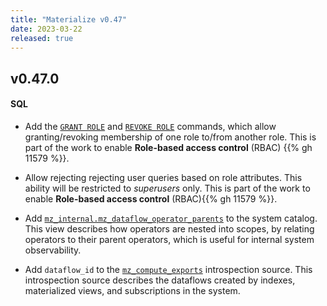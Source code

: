 ```yaml
---
title: "Materialize v0.47"
date: 2023-03-22
released: true
---
```


## v0.47.0

#### SQL

* Add the [`GRANT ROLE`](/sql/grant-role) and [`REVOKE ROLE`](/sql/revoke-role)
  commands, which allow granting/revoking membership of one role to/from another
  role. This is part of the work to enable **Role-based access control** (RBAC)
  {{% gh 11579 %}}.

* Allow rejecting rejecting user queries based on role attributes. This ability
  will be restricted to _superusers_ only. This is part of the work to
  enable **Role-based access control** (RBAC){{% gh 11579 %}}.

* Add [`mz_internal.mz_dataflow_operator_parents`](/sql/system-catalog/mz_internal/#mz_dataflow_operator_parents)
  to the system catalog. This view describes how operators are nested into
  scopes, by relating operators to their parent operators, which is useful for
  internal system observability.

* Add `dataflow_id` to the [`mz_compute_exports`](/sql/system-catalog/mz_internal/#mz_compute_exports)
  introspection source. This introspection source describes the dataflows
  created by indexes, materialized views, and subscriptions in the system.
